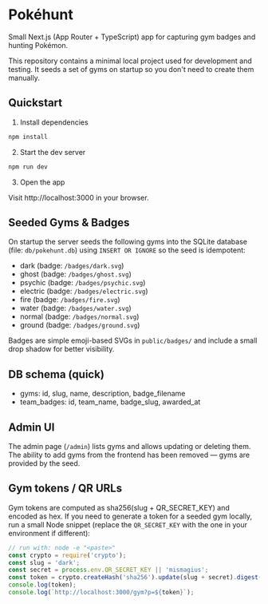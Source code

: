 # Pokéhunt

Small Next.js (App Router + TypeScript) app for capturing gym badges and hunting Pokémon.

This repository contains a minimal local project used for development and testing. It seeds a set of gyms on startup so you don't need to create them manually.

## Quickstart

1. Install dependencies

```bash
npm install
```

2. Start the dev server

```bash
npm run dev
```

3. Open the app

Visit http://localhost:3000 in your browser.

## Seeded Gyms & Badges

On startup the server seeds the following gyms into the SQLite database (file: `db/pokehunt.db`) using `INSERT OR IGNORE` so the seed is idempotent:

- dark (badge: `/badges/dark.svg`)
- ghost (badge: `/badges/ghost.svg`)
- psychic (badge: `/badges/psychic.svg`)
- electric (badge: `/badges/electric.svg`)
- fire (badge: `/badges/fire.svg`)
- water (badge: `/badges/water.svg`)
- normal (badge: `/badges/normal.svg`)
- ground (badge: `/badges/ground.svg`)

Badges are simple emoji-based SVGs in `public/badges/` and include a small drop shadow for better visibility.

## DB schema (quick)

- gyms: id, slug, name, description, badge_filename
- team_badges: id, team_name, badge_slug, awarded_at

## Admin UI

The admin page (`/admin`) lists gyms and allows updating or deleting them. The ability to add gyms from the frontend has been removed — gyms are provided by the seed.

## Gym tokens / QR URLs

Gym tokens are computed as sha256(slug + QR_SECRET_KEY) and encoded as hex. If you need to generate a token for a seeded gym locally, run a small Node snippet (replace the `QR_SECRET_KEY` with the one in your environment if different):

```js
// run with: node -e "<paste>"
const crypto = require('crypto');
const slug = 'dark';
const secret = process.env.QR_SECRET_KEY || 'mismagius';
const token = crypto.createHash('sha256').update(slug + secret).digest('hex');
console.log(token);
console.log(`http://localhost:3000/gym?p=${token}`);
```